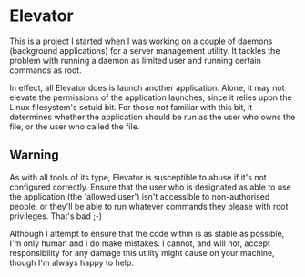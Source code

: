 Elevator
========

This is a project I started when I was working on a couple of daemons (background applications) for a server management utility. It tackles the problem with running a daemon as limited user and running certain commands as root.

In effect, all Elevator does is launch another application. Alone, it may not elevate the permissions of the application launches, since it relies upon the Linux filesystem's setuid bit. For those not familiar with this bit, it determines whether the application should be run as the user who owns the file, or the user who called the file.

Warning
-------

As with all tools of its type, Elevator is susceptible to abuse if it's not configured correctly. Ensure that the user who is designated as able to use the application (the 'allowed user') isn't accessible to non-authorised people, or they'll be able to run whatever commands they please with root privileges. That's bad ;-)

Although I attempt to ensure that the code within is as stable as possible, I'm only human and I do make mistakes. I cannot, and will not, accept responsibility for any damage this utility might cause on your machine, though I'm always happy to help.
